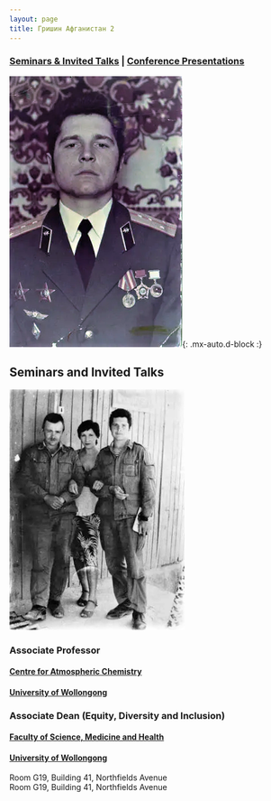 ```yaml
---
layout: page
title: Гришин Афганистан 2
---
```


### [Seminars & Invited Talks](#seminars-and-invited-talks)    |   [Conference Presentations](#conference-presentations) 

![ 1 ](/assets/photo_GR/grisha-afgan/image8.png){: .mx-auto.d-block :}

## Seminars and Invited Talks

<img src="/assets/photo_GR/grisha-afgan/image5.png" alt=" 2 " class="mx-auto d-block">

### Associate Professor


#### [Centre for Atmospheric Chemistry](https://www.uow.edu.au/science-medicine-health/research/centre-for-atmospheric-chemistry/)<br />

#### [University of Wollongong](https://www.uow.edu.au/)

### Associate Dean (Equity, Diversity and Inclusion)
#### [Faculty of Science, Medicine and Health](https://www.uow.edu.au/science-medicine-health/)<br />
#### [University of Wollongong](https://www.uow.edu.au/)

Room G19, Building 41, Northfields Avenue  
Room G19, Building 41, Northfields Avenue
